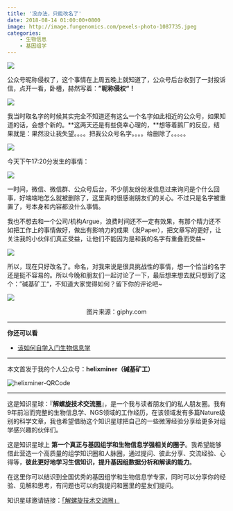 ```yaml
---
title: '没办法，只能改名了'
date: 2018-08-14 01:00:00+0800
image: http://image.fungenomics.com/pexels-photo-1087735.jpeg
categories:
    - 生物信息
    - 基因组学
---
```


![](http://image.fungenomics.com/pexels-photo-1087735.jpeg)

公众号昵称侵权了，这个事情在上周五晚上就知道了，公众号后台收到了一封投诉信，点开一看，卧槽，赫然写着：**”昵称侵权“！**

![](http://image.fungenomics.com/fig1.changename.png)

我当时取名字的时候其实完全不知道还有这么一个名字如此相近的公众号，如果知道的话，会想个新的。**这两天还是有些侥幸心理的，**想等着鹅厂的反应，结果就是：果然没让我失望。。。。把我公众号名字。。。。给删除了。。。。。

![](http://image.fungenomics.com/%E5%85%81%E8%AE%B8%E5%81%9A%E4%B8%AA%E6%82%B2%E4%BC%A4%E7%9A%84%E8%A1%A8%E6%83%85.png)

今天下午17:20分发生的事情：

![](http://image.fungenomics.com/fig1.changnameconfirm.png)

一时间，微信、微信群、公众号后台，不少朋友纷纷发信息过来询问是个什么回事，好端端地怎么就被删除了，这里真的很感谢朋友们的关心。不过只是名字被重置了，号本身和内容都没什么事情。

我也不想去和一个公司/机构Argue，浪费时间还不一定有效果，有那个精力还不如把工作上的事情做好，做出有影响力的成果（发Paper），把文章写的更好，让关注我的小伙伴们真正受益，让他们不能因为是和我的名字有重叠而受益~

![](http://image.fungenomics.com/%E5%BE%AE%E7%AC%91%E4%B8%AD%E9%80%8F%E9%9C%B2%E7%9D%80%E6%97%A0%E5%A5%88.png)

所以，现在只好改名了。命名，对我来说是很具挑战性的事情，想一个恰当的名字还是挺不容易的。所以今晚和朋友们一起讨论了一下，最后想来想去就只想到了这个：”碱基矿工“，不知道大家觉得如何？留下你的评论吧~

![](http://image.fungenomics.com/cat_sleep.gif)
<p align="center"><a>图片来源：giphy.com</a></p>

***

**你还可以看**

* [该如何自学入门生物信息学](http://mp.weixin.qq.com/s?__biz=MzAxOTUxOTM0Nw==&mid=2649798366&idx=1&sn=b545fcea7f82839fa87e9d9e472d1e72&chksm=83c1d4c2b4b65dd4843250c307969ada96c4039f4f528c034620d25b78d8beba2f9cf924bb8a&scene=21#wechat_redirect)

***

本文首发于我的个人公众号：**helixminer（碱基矿工）**

![helixminer-QRCode](https://static.fungenomics.com/images/2021/03/helixminer-mid-red.png)

***

这是知识星球：『**解螺旋技术交流圈**』，是一个我与读者朋友们的私人朋友圈。我有9年前沿而完整的生物信息学、NGS领域的工作经历，在该领域发有多篇Nature级别的科学文章，我也希望借助这个知识星球把自己的一些微薄经验分享给更多对组学感兴趣的伙伴们。

这是知识星球上 **第一个真正与基因组学和生物信息学强相关的圈子**。我希望能够借此营造一个高质量的组学知识圈和人脉圈，通过提问、彼此分享、交流经验、心得等，**彼此更好地学习生信知识，提升基因组数据分析和解读的能力**。

在这里你可以结识到全国优秀的基因组学和生物信息学专家，同时可以分享你的经验、见解和思考，有问题也可以向我提问和圈里的星友们提问。

知识星球邀请链接：[「解螺旋技术交流圈」](https://wx.zsxq.com/mweb/views/joingroup/join_group.html?group_id=518881585444&secret=vcdvs4rdpst7stq4wcvqmlwvogc0ssbn&user_id=28821152428221)
